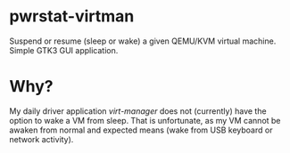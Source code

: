 # pwrstat-virtman
Suspend or resume (sleep or wake) a given QEMU/KVM virtual machine. Simple GTK3 GUI application.

# Why?
My daily driver application *virt-manager* does not (currently) have the option to wake a VM from sleep. That is unfortunate, as my VM cannot be awaken from normal and expected means (wake from USB keyboard or network activity).
